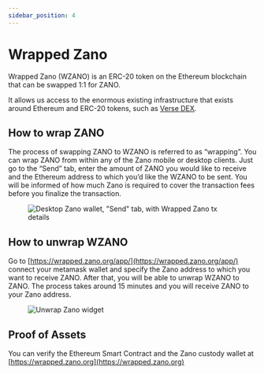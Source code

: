 ```yaml
---
sidebar_position: 4
---
```


# Wrapped Zano

Wrapped Zano (WZANO) is an ERC-20 token on the Ethereum blockchain that can be swapped 1:1 for ZANO.

It allows us access to the enormous existing infrastructure that exists around Ethereum and ERC-20 tokens, such as [Verse DEX](https://verse.bitcoin.com/swap/).

## How to wrap ZANO

The process of swapping ZANO to WZANO is referred to as “wrapping”. You can wrap ZANO from within any of the Zano mobile or desktop clients. Just go to the “Send” tab, enter the amount of ZANO you would like to receive and the Ethereum address to which you’d like the WZANO to be sent. You will be informed of how much Zano is required to cover the transaction fees before you finalize the transaction.

<figure style={{textAlign: 'center'}}>
  <img
    src={require('/img/use/wrapped-zano/wrap.png').default}
    alt="Desktop Zano wallet, &#x22;Send&#x22; tab, with Wrapped Zano tx details"
  />
</figure>

## How to unwrap WZANO

Go to [https://wrapped.zano.org/app/](https://wrapped.zano.org/app/) connect your metamask wallet and specify the Zano address to which you want to receive ZANO. After that, you will be able to unwrap WZANO to ZANO. The process takes around 15 minutes and you will receive ZANO to your Zano address.

<figure style={{textAlign: 'center'}}>
  <img
    src={require('/img/use/wrapped-zano/unwrap.png').default}
    alt="Unwrap Zano widget"
  />
</figure>

## Proof of Assets

You can verify the Ethereum Smart Contract and the Zano custody wallet at [https://wrapped.zano.org](https://wrapped.zano.org)
